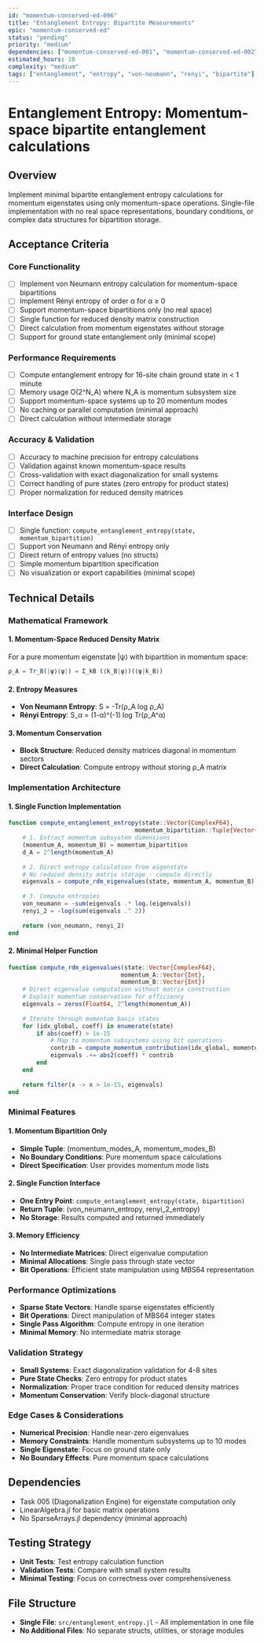 ```yaml
---
id: "momentum-conserved-ed-006"
title: "Entanglement Entropy: Bipartite Measurements"
epic: "momentum-conserved-ed"
status: "pending"
priority: "medium"
dependencies: ["momentum-conserved-ed-001", "momentum-conserved-ed-002", "momentum-conserved-ed-003", "momentum-conserved-ed-004", "momentum-conserved-ed-005"]
estimated_hours: 10
complexity: "medium"
tags: ["entanglement", "entropy", "von-neumann", "renyi", "bipartite"]
---
```


# Entanglement Entropy: Momentum-space bipartite entanglement calculations

## Overview
Implement minimal bipartite entanglement entropy calculations for momentum eigenstates using only momentum-space operations. Single-file implementation with no real space representations, boundary conditions, or complex data structures for bipartition storage.

## Acceptance Criteria

### Core Functionality
- [ ] Implement von Neumann entropy calculation for momentum-space bipartitions
- [ ] Implement Rényi entropy of order α for α ≥ 0
- [ ] Support momentum-space bipartitions only (no real space)
- [ ] Single function for reduced density matrix construction
- [ ] Direct calculation from momentum eigenstates without storage
- [ ] Support for ground state entanglement only (minimal scope)

### Performance Requirements
- [ ] Compute entanglement entropy for 16-site chain ground state in < 1 minute
- [ ] Memory usage O(2^N_A) where N_A is momentum subsystem size
- [ ] Support momentum-space systems up to 20 momentum modes
- [ ] No caching or parallel computation (minimal approach)
- [ ] Direct calculation without intermediate storage

### Accuracy & Validation
- [ ] Accuracy to machine precision for entropy calculations
- [ ] Validation against known momentum-space results
- [ ] Cross-validation with exact diagonalization for small systems
- [ ] Correct handling of pure states (zero entropy for product states)
- [ ] Proper normalization for reduced density matrices

### Interface Design
- [ ] Single function: `compute_entanglement_entropy(state, momentum_bipartition)`
- [ ] Support von Neumann and Rényi entropy only
- [ ] Direct return of entropy values (no structs)
- [ ] Simple momentum bipartition specification
- [ ] No visualization or export capabilities (minimal scope)

## Technical Details

### Mathematical Framework

#### 1. Momentum-Space Reduced Density Matrix
For a pure momentum eigenstate |ψ⟩ with bipartition in momentum space:
```julia
ρ_A = Tr_B(|ψ⟩⟨ψ|) = Σ_kB (⟨k_B|ψ⟩)(⟨ψ|k_B⟩)
```

#### 2. Entropy Measures
- **Von Neumann Entropy**: S = -Tr(ρ_A log ρ_A)
- **Rényi Entropy**: S_α = (1-α)^(-1) log Tr(ρ_A^α)

#### 3. Momentum Conservation
- **Block Structure**: Reduced density matrices diagonal in momentum sectors
- **Direct Calculation**: Compute entropy without storing ρ_A matrix

### Implementation Architecture

#### 1. Single Function Implementation
```julia
function compute_entanglement_entropy(state::Vector{ComplexF64}, 
                                    momentum_bipartition::Tuple{Vector{Int}, Vector{Int}})
    # 1. Extract momentum subsystem dimensions
    (momentum_A, momentum_B) = momentum_bipartition
    d_A = 2^length(momentum_A)
    
    # 2. Direct entropy calculation from eigenstate
    # No reduced density matrix storage - compute directly
    eigenvals = compute_rdm_eigenvalues(state, momentum_A, momentum_B)
    
    # 3. Compute entropies
    von_neumann = -sum(eigenvals .* log.(eigenvals))
    renyi_2 = -log(sum(eigenvals .^ 2))
    
    return (von_neumann, renyi_2)
end
```

#### 2. Minimal Helper Function
```julia
function compute_rdm_eigenvalues(state::Vector{ComplexF64}, 
                                momentum_A::Vector{Int}, 
                                momentum_B::Vector{Int})
    # Direct eigenvalue computation without matrix construction
    # Exploit momentum conservation for efficiency
    eigenvals = zeros(Float64, 2^length(momentum_A))
    
    # Iterate through momentum basis states
    for (idx_global, coeff) in enumerate(state)
        if abs(coeff) > 1e-15
            # Map to momentum subsystems using bit operations
            contrib = compute_momentum_contribution(idx_global, momentum_A, momentum_B)
            eigenvals .+= abs2(coeff) * contrib
        end
    end
    
    return filter(x -> x > 1e-15, eigenvals)
end
```

### Minimal Features

#### 1. Momentum Bipartition Only
- **Simple Tuple**: (momentum_modes_A, momentum_modes_B)
- **No Boundary Conditions**: Pure momentum space calculations
- **Direct Specification**: User provides momentum mode lists

#### 2. Single Function Interface
- **One Entry Point**: `compute_entanglement_entropy(state, bipartition)`
- **Return Tuple**: (von_neumann_entropy, renyi_2_entropy)
- **No Storage**: Results computed and returned immediately

#### 3. Memory Efficiency
- **No Intermediate Matrices**: Direct eigenvalue computation
- **Minimal Allocations**: Single pass through state vector
- **Bit Operations**: Efficient state manipulation using MBS64 representation

### Performance Optimizations
- **Sparse State Vectors**: Handle sparse eigenstates efficiently
- **Bit Operations**: Direct manipulation of MBS64 integer states
- **Single Pass Algorithm**: Compute entropy in one iteration
- **Minimal Memory**: No intermediate matrix storage

### Validation Strategy
- **Small Systems**: Exact diagonalization validation for 4-8 sites
- **Pure State Checks**: Zero entropy for product states
- **Normalization**: Proper trace condition for reduced density matrices
- **Momentum Conservation**: Verify block-diagonal structure

### Edge Cases & Considerations
- **Numerical Precision**: Handle near-zero eigenvalues
- **Memory Constraints**: Handle momentum subsystems up to 10 modes
- **Single Eigenstate**: Focus on ground state only
- **No Boundary Effects**: Pure momentum space calculations

## Dependencies
- Task 005 (Diagonalization Engine) for eigenstate computation only
- LinearAlgebra.jl for basic matrix operations
- No SparseArrays.jl dependency (minimal approach)

## Testing Strategy
- **Unit Tests**: Test entropy calculation function
- **Validation Tests**: Compare with small system results
- **Minimal Testing**: Focus on correctness over comprehensiveness

## File Structure
- **Single File**: `src/entanglement_entropy.jl` - All implementation in one file
- **No Additional Files**: No separate structs, utilities, or storage modules
